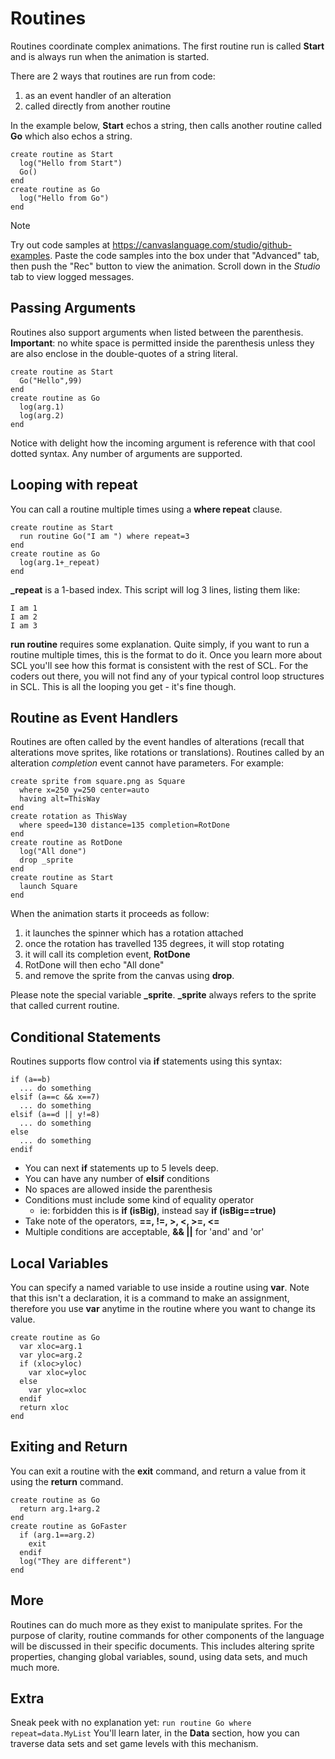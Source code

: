 # Routines

Routines coordinate complex animations. The first routine run is called **Start** and is always run when the animation is started.

There are 2 ways that routines are run from code:
1. as an event handler of an alteration
2. called directly from another routine

In the example below, **Start** echos a string, then calls another routine called **Go** which also echos a string.
```
create routine as Start
  log("Hello from Start")
  Go()
end
create routine as Go
  log("Hello from Go")
end
```
> [!NOTE]
> Try out code samples at https://canvaslanguage.com/studio/github-examples.
> Paste the code samples into the box under that "Advanced" tab,
> then push the "Rec" button to view the animation.
> Scroll down in the *Studio* tab to view logged messages.

## Passing Arguments
Routines also support arguments when listed between the parenthesis. **Important**: no white space is permitted inside the parenthesis unless they are also enclose in the double-quotes of a string literal.
```
create routine as Start
  Go("Hello",99)
end
create routine as Go
  log(arg.1)
  log(arg.2)
end
```

Notice with delight how the incoming argument is reference with that cool dotted syntax. Any number of arguments are supported.

## Looping with repeat
You can call a routine multiple times using a **where repeat** clause.
```
create routine as Start
  run routine Go("I am ") where repeat=3
end
create routine as Go
  log(arg.1+_repeat)
end
```
**_repeat** is a 1-based index. This script will log 3 lines, listing them like:
```
I am 1
I am 2
I am 3
```

**run routine** requires some explanation. Quite simply, if you want to run a routine multiple times, this is the format to do it. Once you learn more about SCL you'll see how this format is consistent with the rest of SCL. For the coders out there, you will not find any of your typical control loop structures in SCL. This is all the looping you get - it's fine though.

## Routine as Event Handlers

Routines are often called by the event handles of alterations (recall that alterations move sprites, like rotations or translations). Routines called by an alteration _completion_ event cannot have parameters. For example:
```
create sprite from square.png as Square
  where x=250 y=250 center=auto
  having alt=ThisWay
end
create rotation as ThisWay
  where speed=130 distance=135 completion=RotDone
end
create routine as RotDone
  log("All done")
  drop _sprite
end
create routine as Start
  launch Square
end
```
When the animation starts it proceeds as follow:
1. it launches the spinner which has a rotation attached
2. once the rotation has travelled 135 degrees, it will stop rotating
3. it will call its completion event, **RotDone**
4. RotDone will then echo "All done"
5. and remove the sprite from the canvas using **drop**.

Please note the special variable **_sprite**. **_sprite** always refers to the sprite that called current routine.

## Conditional Statements

Routines supports flow control via **if** statements using this syntax:
```
if (a==b)
  ... do something
elsif (a==c && x==7)
  ... do something
elsif (a==d || y!=8)
  ... do something
else
  ... do something
endif
```
- You can next **if** statements up to 5 levels deep.
- You can have any number of **elsif** conditions
- No spaces are allowed inside the parenthesis
- Conditions must include some kind of equality operator
  - ie: forbidden this is **if (isBig)**, instead say **if (isBig==true)**
- Take note of the operators, **==, !=, >, <, >=, <=**
- Multiple conditions are acceptable, **&& ||** for 'and' and 'or'

## Local Variables
You can specify a named variable to use inside a routine using **var**. Note that this isn't a declaration, it is a command to make an assignment, therefore you use **var** anytime in the routine where you want to change its value.

```
create routine as Go
  var xloc=arg.1
  var yloc=arg.2
  if (xloc>yloc)
    var xloc=yloc
  else
    var yloc=xloc
  endif
  return xloc
end
```

## Exiting and Return

You can exit a routine with the **exit** command, and return a value from it using the **return** command.

```
create routine as Go
  return arg.1+arg.2
end
create routine as GoFaster
  if (arg.1==arg.2)
    exit
  endif
  log("They are different")
end
```

## More

Routines can do much more as they exist to manipulate sprites. For the purpose of clarity, routine commands for other components of the language will be discussed in their specific documents. This includes altering sprite properties, changing global variables, sound, using data sets, and much much more.

## Extra
Sneak peek with no explanation yet:
```run routine Go where repeat=data.MyList```
You'll learn later, in the **Data** section, how you can traverse data sets and set game levels with this mechanism.

